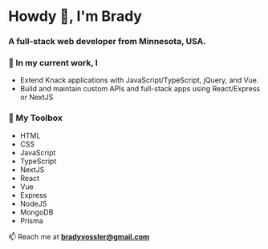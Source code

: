 # Howdy 🤠, I'm Brady

### A full-stack web developer from Minnesota, USA.

### 🚀 In my current work, I
- Extend Knack applications with JavaScript/TypeScript, jQuery, and Vue.
- Build and maintain custom APIs and full-stack apps using React/Express or NextJS

### 🧰 My Toolbox
- HTML
- CSS
- JavaScript
- TypeScript
- NextJS
- React
- Vue
- Express
- NodeJS
- MongoDB
- Prisma

📫 Reach me at **bradyvossler@gmail.com**
